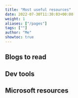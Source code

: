 ```yaml
---
title: "Most useful resources"
date: 2022-07-30T11:30:03+00:00
weight: 1
aliases: ["/pages"]
tags: [""]
author: "Me"
showtoc: true
---
```


## Blogs to read

## Dev tools

## Microsoft resources